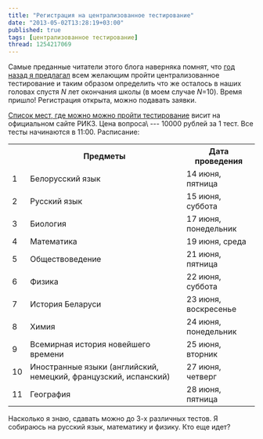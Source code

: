 ```yaml
---
title: "Регистрация на централизованное тестирование"
date: "2013-05-02T13:28:19+03:00"
published: true
tags: [централизованное тестирование]
thread: 1254217069
---
```


Самые преданные читатели этого блога наверняка помнят, что
[год назад я предлагал](/post/centralizedtesting/) всем желающим пройти централизованное тестирование и таким образом
определить что же осталось в наших головах спустя *N* лет окончания школы (в моем случае *N*=10). Время пришло!
Регистрация открыта, можно подавать заявки.

[Список мест, где можно можно пройти тестирование](http://rikc.by/ru/testing/popup/regpostsMinsk.aspx) висит на
официальном сайте РИКЗ. Цена вопроса\ --- 10000 рублей за 1 тест. Все тесты начинаются в 11:00. Расписание:

<table class="table table-striped">
<tr>
<th>&nbsp;</th>
<th>Предметы</th>
<th>Дата проведения</th>
</tr>
<tr>
<td>1</td>
<td>Белорусский язык</td>
<td>14 июня, пятница</td>
</tr>
<tr>
<td>2</td>
<td>Русский язык</td>
<td>15 июня, суббота</td>
</tr>
<tr>
<td>3</td>
<td>Биология</td>
<td>17 июня, понедельник</td>
</tr>
<tr>
<td>4</td>
<td>Математика</td>
<td>19 июня, среда</td>
</tr>
<tr>
<td>5</td>
<td>Обществоведение</td>
<td>21 июня, пятница</td>
</tr>
<tr>
<td>6</td>
<td>Физика</td>
<td>22 июня, суббота</td>
</tr>
<tr>
<td>7</td>
<td>История Беларуси</td>
<td>23 июня, воскресенье</td>
</tr>
<tr>
<td>8</td>
<td>Химия</td>
<td>24 июня, понедельник</td>
</tr>
<tr>
<td>9</td>
<td>Всемирная история новейшего времени</td>
<td>25 июня, вторник</td>
</tr>
<tr>
<td>10</td>
<td>Иностранные языки (английский, немецкий, французский, испанский)</td>
<td>27 июня, четверг</td>
</tr>
<tr>
<td>11</td>
<td>География</td>
<td>28 июня, пятница</td>
</tr>
</table>

Насколько я знаю, сдавать можно до 3-х различных тестов. Я собираюсь на русский язык, математику и физику.
Кто еще идет?
